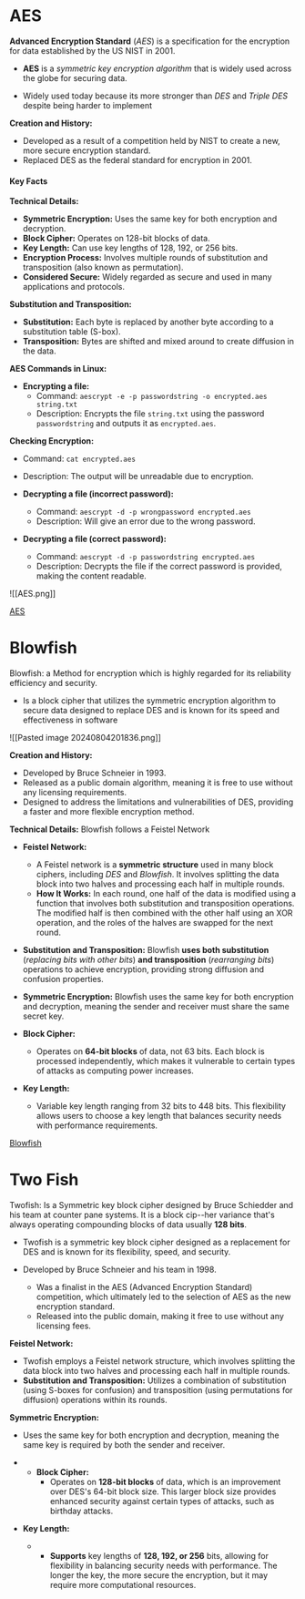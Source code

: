 # AES 

**Advanced Encryption Standard** (*AES*) is a specification for the encryption for data established by the US NIST in 2001. 

- **AES** is a *symmetric key encryption algorithm* that is widely used across the globe for securing data.

- Widely used today because its more stronger than *DES* and *Triple DES* despite being harder to implement

**Creation and History:**

- Developed as a result of a competition held by NIST to create a new, more secure encryption standard.
- Replaced DES as the federal standard for encryption in 2001.

#### Key Facts
**Technical Details:**

- **Symmetric Encryption:** Uses the same key for both encryption and decryption.
- **Block Cipher:** Operates on 128-bit blocks of data.
- **Key Length:** Can use key lengths of 128, 192, or 256 bits.
- **Encryption Process:** Involves multiple rounds of substitution and transposition (also known as permutation).
- **Considered Secure:** Widely regarded as secure and used in many applications and protocols.

**Substitution and Transposition:**

- **Substitution:** Each byte is replaced by another byte according to a substitution table (S-box).
- **Transposition:** Bytes are shifted and mixed around to create diffusion in the data.

**AES Commands in Linux:**

- **Encrypting a file:**
    - Command: `aescrypt -e -p passwordstring -o encrypted.aes string.txt`
    - Description: Encrypts the file `string.txt` using the password `passwordstring` and outputs it as `encrypted.aes`.

**Checking Encryption:**

- Command: `cat encrypted.aes`
- Description: The output will be unreadable due to encryption.

- **Decrypting a file (incorrect password):**
    - Command: `aescrypt -d -p wrongpassword encrypted.aes`
    - Description: Will give an error due to the wrong password.

- **Decrypting a file (correct password):**
    - Command: `aescrypt -d -p passwordstring encrypted.aes`
    - Description: Decrypts the file if the correct password is provided, making the content readable.

![[AES.png]]

[AES](https://www.geeksforgeeks.org/advanced-encryption-standard-aes/)



# Blowfish

Blowfish: a Method for encryption which  is highly regarded for its reliability efficiency and security. 

-  Is a block cipher that utilizes the symmetric encryption algorithm to secure data designed to replace DES and is known for its speed and effectiveness in software

![[Pasted image 20240804201836.png]]

**Creation and History:**

- Developed by Bruce Schneier in 1993.
- Released as a public domain algorithm, meaning it is free to use without any licensing requirements.
- Designed to address the limitations and vulnerabilities of DES, providing a faster and more flexible encryption method.


**Technical Details:** Blowfish follows a Feistel Network

- **Feistel Network:**
    
    - A Feistel network is a **symmetric structure** used in many block ciphers, including *DES* and *Blowfish*. It involves splitting the data block into two halves and processing each half in multiple rounds.
    - **How It Works:** In each round, one half of the data is modified using a function that involves both substitution and transposition operations. The modified half is then combined with the other half using an XOR operation, and the roles of the halves are swapped for the next round.

- **Substitution and Transposition:** Blowfish **uses both substitution** (*replacing bits with other bits*) **and transposition** (*rearranging bits*) operations to achieve encryption, providing strong diffusion and confusion properties.

- **Symmetric Encryption:** Blowfish uses the same key for both encryption and decryption, meaning the sender and receiver must share the same secret key.

- **Block Cipher:**
    
    - Operates on **64-bit blocks** of data, not 63 bits. Each block is processed independently, which makes it vulnerable to certain types of attacks as computing power increases.
- **Key Length:**
    
    - Variable key length ranging from 32 bits to 448 bits. This flexibility allows users to choose a key length that balances security needs with performance requirements.



[Blowfish](https://ninjaencrypt.com/tutorial/what-is-blowfish-encryption-and-how-does-it-work/)

# Two  Fish

Twofish: Is a  Symmetric key block cipher designed by Bruce Schiedder and his team at counter pane systems. It is a  block cip--her variance that's always operating compounding blocks of data usually **128 bits**. 

- Twofish is a symmetric key block cipher designed as a replacement for DES and is known for its flexibility, speed, and security.


- Developed by Bruce Schneier and his team in 1998.
    - Was a finalist in the AES (Advanced Encryption Standard) competition, which ultimately led to the selection of AES as the new encryption standard.
    - Released into the public domain, making it free to use without any licensing fees.

**Feistel Network:**

- Twofish employs a Feistel network structure, which involves splitting the data block into two halves and processing each half in multiple rounds.
- **Substitution and Transposition:** Utilizes a combination of substitution (using S-boxes for confusion) and transposition (using permutations for diffusion) operations within its rounds.

**Symmetric Encryption:**

- Uses the same key for both encryption and decryption, meaning the same key is required by both the sender and receiver.

- - **Block Cipher:**
	- Operates on **128-bit blocks** of data, which is an improvement over DES's 64-bit block size. This larger block size provides enhanced security against certain types of attacks, such as birthday attacks.
- **Key Length:**
	- - **Supports** key lengths of **128, 192, or 256** bits, allowing for flexibility in balancing security needs with performance. The longer the key, the more secure the encryption, but it may require more computational resources.